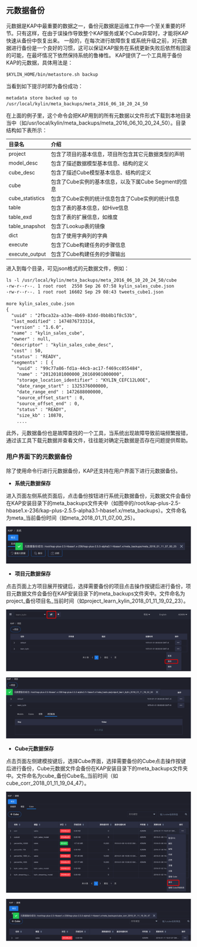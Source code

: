 ## 元数据备份

元数据是KAP中最重要的数据之一，备份元数据是运维工作中一个至关重要的环节。只有这样，在由于误操作导致整个KAP服务或某个Cube异常时，才能将KAP快速从备份中恢复出来。
一般的，在每次进行故障恢复或系统升级之前，对元数据进行备份是一个良好的习惯，这可以保证KAP服务在系统更新失败后依然有回滚的可能，在最坏情况下依然保持系统的鲁棒性。
KAP提供了一个工具用于备份KAP的元数据，具体用法是：

```shell
$KYLIN_HOME/bin/metastore.sh backup
```
当看到如下提示时即为备份成功：

```shell
metadata store backed up to /usr/local/kylin/meta_backups/meta_2016_06_10_20_24_50
```
在上面的例子里，这个命令会把KAP用到的所有元数据以文件形式下载到本地目录当中（如/usr/local/kylin/meta_backups/meta_2016_06_10_20_24_50）。目录结构如下表所示：

| 目录名             | 介绍                                 |
| :-------------- | :--------------------------------- |
| project         | 包含了项目的基本信息，项目所包含其它元数据类型的声明         |
| model_desc      | 包含了描述数据模型基本信息、结构的定义                |
| cube_desc       | 包含了描述Cube模型基本信息、结构的定义              |
| cube            | 包含了Cube实例的基本信息，以及下属Cube Segment的信息 |
| cube_statistics | 包含了Cube实例的统计信息包含了Cube实例的统计信息       |
| table           | 包含了表的基本信息，如Hive信息                  |
| table_exd       | 包含了表的扩展信息，如维度                      |
| table_snapshot  | 包含了Lookup表的镜像                      |
| dict            | 包含了使用字典列的字典                        |
| execute         | 包含了Cube构建任务的步骤信息                   |
| execute_output  | 包含了Cube构建任务的步骤输出                   |
进入到每个目录，可见json格式的元数据文件，例如：
```shell
ls -l /usr/local/kylin/meta_backups/meta_2016_06_10_20_24_50/cube
-rw-r--r--. 1 root root  2550 Sep 26 07:58 kylin_sales_cube.json
-rw-r--r--. 1 root root 16602 Sep 29 08:43 tweets_cube1.json

more kylin_sales_cube.json
{
  "uuid" : "2fbca32a-a33e-4b69-83dd-0bb8b1f8c53b",
  "last_modified" : 1474876733314,
  "version" : "1.6.0",
  "name" : "kylin_sales_cube",
  "owner" : null,
  "descriptor" : "kylin_sales_cube_desc",
  "cost" : 50,
  "status" : "READY",
  "segments" : [ {
    "uuid" : "99c77a86-fd1a-44cb-ac17-f469cc055484",
    "name" : "20120101000000_20160901000000",
    "storage_location_identifier" : "KYLIN_CEFC12LOOE",
    "date_range_start" : 1325376000000,
    "date_range_end" : 1472688000000,
    "source_offset_start" : 0,
    "source_offset_end" : 0,
    "status" : "READY",
    "size_kb" : 10870,
    ....
```

此外，元数据备份也是故障查找的一个工具，当系统出现故障导致前端频繁报错，通过该工具下载元数据并查看文件，往往能对确定元数据是否存在问题提供帮助。

### 用户界面下的元数据备份 ###

除了使用命令行进行元数据备份，KAP还支持在用户界面下进行元数据备份。

* **系统元数据保存**

进入页面左侧系统页面后，点击备份按钮进行系统元数据备份，元数据文件会备份在KAP安装目录下的meta\_backups文件夹中（如图中的/root/kap-plus-2.5-hbase1.x-236/kap-plus-2.5.5-alpha3.1-hbase1.x/meta\_backups）。文件命名为meta\_当前备份时间（如meta_2018_01_11_07_00_25）。

![系统元数据备份](images/instance_backup_cn.png)

* **项目元数据保存**

点击页面上方项目展开按键后，选择需要备份的项目点击操作按键后进行备份，项目元数据文件会备份在KAP安装目录下的meta\_backups文件夹中。文件命名为project\_备份项目名\_当前时间（如project_learn_kylin_2018_01_11_19_02_23）。

![项目页面](images/project_page_cn.png)

![项目元数据备份](images/project_backup_cn.png)

* **Cube元数据保存**

点击页面左侧建模按键后，选择Cube界面，选择需要备份的Cube点击操作按键后进行备份，Cube元数据文件会备份在KAP安装目录下的meta\_backups文件夹中。文件命名为cube\_备份Cube名\_当前时间（如cube_corr_2018_01_11_19_04_47）。

![建模页面](images/studio_page_cn.png)

![Cube元数据备份](images/Cube_backup_cn.png)
